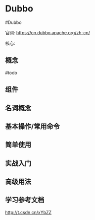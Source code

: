 # Dubbo
#Dubbo

官网: https://cn.dubbo.apache.org/zh-cn/

核心: 

## 概念
#todo 

## 组件


## 名词概念


## 基本操作/常用命令


## 简单使用

## 实战入门

## 高级用法


## 学习参考文档

http://t.csdn.cn/xYbZZ




